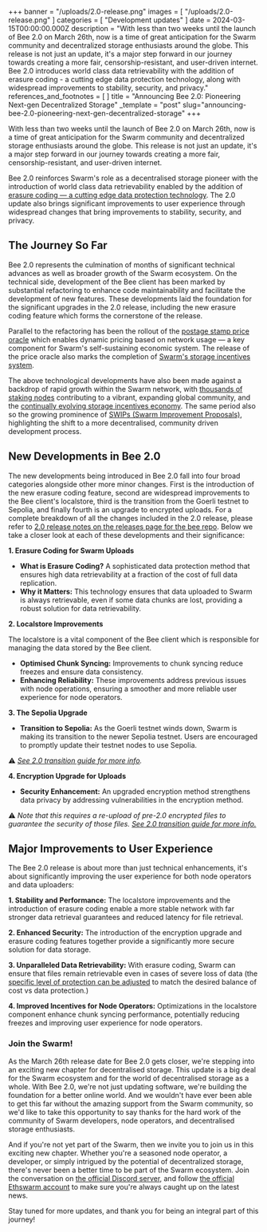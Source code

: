 +++
banner = "/uploads/2.0-release.png"
images = [ "/uploads/2.0-release.png" ]
categories = [ "Development updates" ]
date = 2024-03-15T00:00:00.000Z
description = "With less than two weeks until the launch of Bee 2.0 on March 26th, now is a time of great anticipation for the Swarm community and decentralized storage enthusiasts around the globe. This release is not just an update, it's a major step forward in our journey towards creating a more fair, censorship-resistant, and user-driven internet. Bee 2.0 introduces world class data retrievability with the addition of erasure coding - a cutting edge data protection technology, along with widespread improvements to stability, security, and privacy."
references_and_footnotes = [ ]
title = "Announcing Bee 2.0: Pioneering Next-gen Decentralized Storage"
_template = "post"
slug="announcing-bee-2.0-pioneering-next-gen-decentralized-storage"
+++


With less than two weeks until the launch of Bee 2.0 on March 26th, now is a time of great anticipation for the Swarm community and decentralized storage enthusiasts around the globe. This release is not just an update, it's a major step forward in our journey towards creating a more fair, censorship-resistant, and user-driven internet. 

Bee 2.0 reinforces Swarm's role as a decentralised storage pioneer with the introduction of world class data retrievability enabled by the addition of [erasure coding — a cutting edge data protection technology](https://blog.ethswarm.org/foundation/2023/erasure-coding-supercharges-swarm/). The 2.0 update also brings significant improvements to user experience through widespread changes that bring improvements to stability, security, and privacy. 

## The Journey So Far

Bee 2.0 represents the culmination of months of significant technical advances as well as broader growth of the Swarm ecosystem. On the technical side, development of the Bee client has been marked by substantial refactoring to enhance code maintainability and facilitate the development of new features. These developments laid the foundation for the significant upgrades in the 2.0 release, including the new erasure coding feature which forms the cornerstone of the release. 

Parallel to the refactoring has been the rollout of the [postage stamp price oracle](https://blog.ethswarm.org/foundation/2023/oracle-overview/) which enables dynamic pricing based on network usage — a key component for Swarm's self-sustaining economic system. The release of the price oracle also marks the completion of [Swarm's storage incentives system](https://blog.ethswarm.org/foundation/2022/the-mechanics-of-swarm-networks-storage-incentives/).

The above technological developments have also been made against a backdrop of rapid growth within the Swarm network, with [thousands of staking nodes](https://swarmscan.io/) contributing to a vibrant, expanding global community, and the [continually evolving storage incentives economy](https://blog.staging.ethswarm.org/foundation/2024/state-of-the-network-february/). The same period also so the growing prominence of [SWIPs (Swarm Improvement Proposals)](https://github.com/ethersphere/SWIPs/pulls), highlighting the shift to a more decentralised, community driven development process.


## New Developments in Bee 2.0

The new developments being introduced in Bee 2.0 fall into four broad categories alongside other more minor changes. First is the introduction of the new erasure coding feature, second are widespread improvements to the Bee client's localstore, third is the transition from the Goerli testnet to Sepolia, and finally fourth is an upgrade to encrypted uploads. For a complete breakdown of all the changes included in the 2.0 release, please refer to [2.0 release notes on the releases page for the bee repo](https://github.com/ethersphere/bee/releases). Below we take a closer look at each of these developments and their significance:

**1. Erasure Coding for Swarm Uploads**

- **What is Erasure Coding?** A sophisticated data protection method that ensures high data retrievability at a fraction of the cost of full data replication.
- **Why it Matters:**  This technology ensures that data uploaded to Swarm is always retrievable, even if some data chunks are lost, providing a robust solution for data retrievability.

**2. Localstore Improvements**

The localstore is a vital component of the Bee client which is responsible for managing the data stored by the Bee client. 

- **Optimised Chunk Syncing:** Improvements to chunk syncing reduce freezes and ensure data consistency.
- **Enhancing Reliability:** These improvements address previous issues with node operations, ensuring a smoother and more reliable user experience for node operators.

**3. The Sepolia Upgrade**

- **Transition to Sepolia:** As the Goerli testnet winds down, Swarm is making its transition to the newer Sepolia testnet. Users are encouraged to promptly update their testnet nodes to use Sepolia. 

⚠️ *[See 2.0 transition guide for more info](https://blog.ethswarm.org/foundation/2024/bee-2-0-transition-guide/).* 

**4. Encryption Upgrade for Uploads**

- **Security Enhancement:** An upgraded encryption method strengthens data privacy by addressing vulnerabilities in the encryption method. 

⚠️ *Note that this requires a re-upload of pre-2.0 encrypted files to guarantee the security of those files. [See 2.0 transition guide for more info.](https://blog.ethswarm.org/foundation/2024/bee-2-0-transition-guide/)* 

## Major Improvements to User Experience

The Bee 2.0 release is about more than just technical enhancements, it's about significantly improving the user experience for both node operators and data uploaders:

**1. Stability and Performance:** The localstore improvements and the introduction of erasure coding enable a more stable network with far stronger data retrieval guarantees and reduced latency for file retrieval.

**2. Enhanced Security:** The introduction of the encryption upgrade and erasure coding features together provide a significantly more secure solution for data storage.

**3. Unparalleled Data Retrievability:** With erasure coding, Swarm can ensure that files remain retrievable even in cases of severe loss of data (the [specific level of protection can be adjusted](https://docs.ethswarm.org/docs/develop/access-the-swarm/erasure-coding#uploading-with-erasure-coding) to match the desired balance of cost vs data protection.)

**4. Improved Incentives for Node Operators:** Optimizations in the localstore component enhance chunk syncing performance, potentially reducing freezes and improving user experience for node operators.


### Join the Swarm!

As the March 26th release date for Bee 2.0 gets closer, we're stepping into an exciting new chapter for decentralised storage. This update is a big deal for the Swarm ecosystem and for the world of decentralised storage as a whole. With Bee 2.0, we're not just updating software, we're building the foundation for a better online world. And we wouldn't have ever been able to get this far without the amazing support from the Swarm community, so we'd like to take this opportunity to say thanks for the hard work of the community of Swarm developers, node operators, and decentralised storage enthusiasts. 

And if you're not yet part of the Swarm, then we invite you to join us in this exciting new chapter. Whether you're a seasoned node operator, a developer, or simply intrigued by the potential of decentralized storage, there's never been a better time to be part of the Swarm ecosystem. Join the conversation on [the official Discord server](https://discord.gg/cRPBKXNpKW), and follow [the official Ethswarm account](https://twitter.com/ethswarm) to make sure you're always caught up on the latest news.

Stay tuned for more updates, and thank you for being an integral part of this journey!